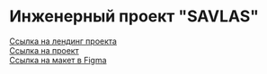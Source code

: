 # Инженерный проект "SAVLAS"
[Ссылка на лендинг проекта](http://web-labs-2sem.std-938.ist.mospolytech.ru/lending/) <br>
[Ссылка на проект](http://savlas.std-938.ist.mospolytech.ru/) <br>
[Ссылка на макет в Figma](https://www.figma.com/file/VlWMJ8o5OYrWE0Tn4Y4gaf/SAVLAS.SITE?node-id=10%3A143)
